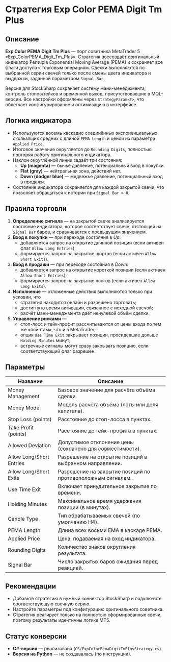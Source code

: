 # Стратегия Exp Color PEMA Digit Tm Plus

## Описание
**Exp Color PEMA Digit Tm Plus** — порт советника MetaTrader 5 «Exp_ColorPEMA_Digit_Tm_Plus». Стратегия воссоздаёт оригинальный индикатор Pentuple Exponential Moving Average (PEMA) и сохраняет все флаги доступа к торговым операциям. Сделки выполняются по выбранной серии свечей только после смены цвета индикатора и выдержки, заданной параметром `Signal Bar`.

Версия для StockSharp сохраняет систему мани-менеджмента, контроль стопов/тейков и временной выход, присутствовавшие в MQL-версии. Все настройки оформлены через `StrategyParam<T>`, что облегчает конфигурирование и оптимизацию в интерфейсе.

## Логика индикатора
* Используются восемь каскадно соединённых экспоненциальных скользящих средних с длиной `PEMA Length` и ценой из параметра `Applied Price`.
* Итоговое значение округляется до `Rounding Digits`, полностью повторяя работу оригинального индикатора.
* Наклон округлённой линии задаёт три состояния:
  * **Up (magenta)** — бычье давление, потенциальный вход в покупки.
  * **Flat (gray)** — нейтральная зона, действий нет.
  * **Down (dodger blue)** — медвежье давление, потенциальный вход в продажи.
* Состояние индикатора сохраняется для каждой закрытой свечи, что позволяет обращаться к истории при `Signal Bar > 0`.

## Правила торговли
1. **Определение сигнала** — на закрытой свече анализируется состояние индикатора, которое соответствует свече, отстоящей на `Signal Bar` баров, и сравнивается с предыдущим значением.
2. **Вход в покупки** — при переходе состояния в *Up*:
   * добавляется запрос на открытие длинной позиции (если активен флаг `Allow Long Entries`);
   * формируется запрос на закрытие шортов (если активен `Allow Short Exits`).
3. **Вход в продажи** — при переходе состояния в *Down*:
   * добавляется запрос на открытие короткой позиции (если активен `Allow Short Entries`);
   * формируется запрос на закрытие лонгов (если активен `Allow Long Exits`).
4. **Исполнение** — отложенные действия выполняются только при условии, что
   * стратегия находится онлайн и разрешено торговать;
   * достигнуто время активации, связанное с исходной свечой;
   * расчёт мани-менеджмента даёт ненулевой объём сделки.
5. **Управление рисками** —
   * стоп-лосс и тейк-профит рассчитываются от цены входа по тем же «пойнтам», что и в MetaTrader;
   * опция `Use Time Exit` закрывает позиции, просидевшие дольше `Holding Minutes` минут;
   * встречные сигналы могут сразу закрывать позицию, если соответствующий флаг разрешён.

## Параметры
| Название | Описание |
| -------- | -------- |
| Money Management | Базовое значение для расчёта объёма сделки. |
| Money Mode | Модель расчёта объёма (лоты или доля капитала). |
| Stop Loss (points) | Расстояние до стоп-лосса в пунктах. |
| Take Profit (points) | Расстояние до тейк-профита в пунктах. |
| Allowed Deviation | Допустимое отклонение цены (сохранено для совместимости). |
| Allow Long/Short Entries | Разрешение на открытие позиций в выбранном направлении. |
| Allow Long/Short Exits | Разрешение на закрытие позиций по противоположным сигналам. |
| Use Time Exit | Включает принудительное закрытие по времени. |
| Holding Minutes | Максимальное время удержания позиции (в минутах). |
| Candle Type | Тип обрабатываемых свечей (по умолчанию H4). |
| PEMA Length | Длина всех восьми EMA в каскаде PEMA. |
| Applied Price | Цена, подаваемая на вход индикатора. |
| Rounding Digits | Количество знаков округления результата. |
| Signal Bar | Число закрытых баров ожидания перед реакцией. |

## Рекомендации
* Добавьте стратегию в нужный коннектор StockSharp и подключите соответствующую свечную серию.
* Настройте параметры под конфигурацию оригинального советника.
* Стратегия реагирует только на полностью сформированные свечи, поэтому результаты идентичны логике MT5.

## Статус конверсии
* **C#-версия** — реализована (`CS/ExpColorPemaDigitTmPlusStrategy.cs`).
* **Версия на Python** — не создавалась (по инструкции).
